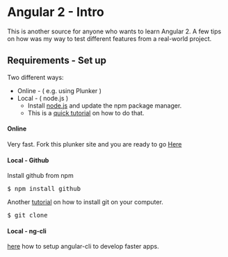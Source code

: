 # Angular 2 - Intro

This is another source for anyone who wants to learn Angular 2. A few tips on how was my way to test different features from a real-world project.

## Requirements - Set up

Two different ways: 

* Online - ( e.g. using Plunker )
* Local - ( node.js )
  * Install [node.js](https://nodejs.org/en/download/) and update the npm package manager.
  * This is a [quick tutorial](https://docs.npmjs.com/getting-started/installing-node) on how to do that.

#### Online

Very fast. Fork this plunker site and you are ready to go [Here](https://plnkr.co/edit/kjOZa4i3IoI84kurK3Xc?p=preview)

#### Local - Github

Install github from npm

<pre>$ npm install github</pre>

Another [tutorial](https://www.atlassian.com/git/tutorials/install-git/) on how to install git on your computer.

<pre>$ git clone <github project></pre>


#### Local - ng-cli

[here](https://cli.angular.io/) how to setup angular-cli to develop faster apps.



